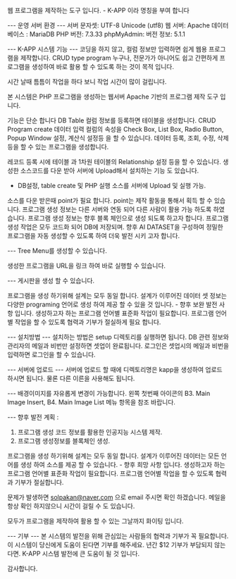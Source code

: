 웹 프로그램을 제작하는 도구 입니다. - K-APP 이라 명칭을 부여 합니다

--- 운영 서버 환경 ---
서버 문자셋: UTF-8 Unicode (utf8)
웹 서버: Apache
데이터베이스 : MariaDB
PHP 버전: 7.3.33
phpMyAdmin: 버전 정보: 5.1.1

--- K-APP 시스템 기능 ---
코딩을 하지 않고, 컬럼 정보만 입력하면 쉽게 웹용 프로그램을 제작합니다. CRUD type program
누구나, 전문가가 아니어도 쉽고 간편하게 프로그램을 생성하여 바로 활용 할 수 있도록 하는 것이 목적 입니다.

시간 날때 틈틈이 작업을 하다 보니 작업 시간이 많이 걸립니다.

본 시스템은 PHP 프로그램을 생성하는 웹서버 Apache 기반의 프로그램 제작 도구 입니다.

기능은 단순 합니다
DB Table 컬럼 정보를 등록하면 테이블을 생성합니다. CRUD Program create
데이터 입력 컬럼의 속성을 Check Box, List Box, Radio Button, Popup Window 설정, 계산식 설정등 을 할 수 있습니다.
데이터 등록, 조회, 수정, 삭제 등을 할 수 있는 프로그램을 생성합니다.

레코드 등록 시에 테이블 과 1차원 테이블의 Relationship 설정 등을 할 수 있습니다.
생성한 소스코드를 다운 받아 서버에 Upload해서 설치하는 기능 도 있습니다.
- DB설정, table create 및 PHP 실행 소스를 서버에 Upload 및 실행 가능.

소스를 다운 받은때 point가 필요 합니다. point는 제작 활동을 통해서 획득 할 수 있습니다.
프로그램 생성 정보는 다른 서버와 연동 되어 다른 사람이 활용 가능 하도록 하였습니다. 
프로그램 생성 정보는 향후 블록 체인으로 생성 되도록 하고자 합니다.
프로그램 생성 작업은 모두 코드화 되어 DB에 저장되며.
향후 AI DATASET을 구성하여 정밀한 프로그램을 자동 생성할 수 있도록 하여 더욱 발전 시키 고자  합니다.

--- Tree Menu를 생성할 수 있습니다.

생성한 프로그램을 URL을 링크 하여 바로 실행할 수 있습니다.

--- 게시판을 생성 할 수 있습니다.

프로그램을 생성 하기위해 설계는 모두 동일 합니다.
설계가 이루어진 데이터 셋 정보는 다양한 programing 언어로 생성 하여 제공 할 수 있을 것 입니다. - 향후 보완 발전 사항 입니다.
생성하고자 하는 프로그램 언어별 표준화 작업이 필요합니다. 
프로그램 언어별 작업을 할 수 있도록 협력과 기부가 절실하게 필요 합니다.

--- 설치방법 ---
설치하는 방법은 setup 디렉토리를 실행하면 됩니다.
DB 관련 정보와 관리자의 메일과 비번만 설정하면 셋업이 완료됩니다.
로그인은 셋업시의 메일과 비번을 입력하면 로그인을 할 수 있습니다.

--- 서버에 업로드 ---
서버에 업로드 할 때에 디렉토리명은 kapp을 생성하여 업로드 하시면 됩니다.
물론 다른 이른을 사용해도 됩니다. 

--- 배경이미지를 자유롭게 변경이 가능합니다.
왼쪽 첫번째 아이콘의 B3. Main Image Insert, B4. Main Image List 메뉴 항목을 참조 바랍니다.

--- 향후 발전 계획 : 
1. 프로그램 생성 코드 정보를 활용한 인공지능 시스템 제작.
2. 프로그램 생성정보를 블록체인 생성.
 
프로그램을 생성 하기위해 설계는 모두 동일 합니다.
설계가 이루어진 데이터는 모든 언어를 생성 하여 소스를 제공 할 수 있습니다. - 향후 희망 사항 입니다.
생성하고자 하는 프로그램 언어별 표준화 작업이 필요합니다. 
프로그램 언어별 작업을 할 수 있도록 협력과 기부가 절실합니다.

문제가 발생하면 solpakan@naver.com 으로 email 주시면 확인 하겠습니다.
메일을 항상 확인 하지않으니 시간이 걸릴 수 도 있습니다.

모두가 프로그램을 제작하여 활용 할 수 있는 그날까지 화이팅 입니다.

--- 기부 ---
본 시스템의 발전을 위해 관심있는 사람들의 협력과 기부가 꼭 필요합니다.
이 시스템이 당신에게 도움이 된다면 기부를 해주세요.
년간 $12 기부가 부담되지 않는다면.
K-APP 시스템 발전에 큰 도움이 될 것 입니다.

감사합니다.

